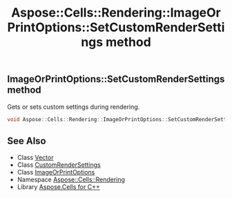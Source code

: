 ﻿---
title: Aspose::Cells::Rendering::ImageOrPrintOptions::SetCustomRenderSettings method
linktitle: SetCustomRenderSettings
second_title: Aspose.Cells for C++ API Reference
description: 'Aspose::Cells::Rendering::ImageOrPrintOptions::SetCustomRenderSettings method. Gets or sets custom settings during rendering in C++.'
type: docs
weight: 7000
url: /cpp/aspose.cells.rendering/imageorprintoptions/setcustomrendersettings/
---
## ImageOrPrintOptions::SetCustomRenderSettings method


Gets or sets custom settings during rendering.

```cpp
void Aspose::Cells::Rendering::ImageOrPrintOptions::SetCustomRenderSettings(const CustomRenderSettings &value)
```

## See Also

* Class [Vector](../../../aspose.cells/vector/)
* Class [CustomRenderSettings](../../customrendersettings/)
* Class [ImageOrPrintOptions](../)
* Namespace [Aspose::Cells::Rendering](../../)
* Library [Aspose.Cells for C++](../../../)
